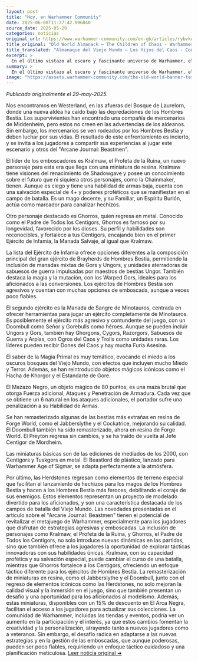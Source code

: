 ```yaml
---
layout: post
title: "Hoy, en Warhammer Community"
date: 2025-06-08T11:27:42.996840
source_date: 2025-05-29
categories: noticias
original_url: https://www.warhammer-community.com/en-gb/articles/rybvkwfs/old-world-almanack-the-children-of-chaos/
title_original: "Old World Almanack – The Children of Chaos - Warhammer Community"
title_translated: "Almanaque del Viejo Mundo – Los Hijos del Caos - Comunidad Warhammer"
excerpt: >
  En el último vistazo al oscuro y fascinante universo de Warhammer, el Almanaque del Viejo Mundo nos sumerge en la lucha contra los temibles Hijos del Caos. En esta entrega, descubrimos a Kralmaw, el Profeta de la Ruina, y su papel en el renacimiento del temido Shadowgave. Con nuevas miniaturas y emocionantes escenarios de batalla, los jugadores están invitados a explorar las estrategias de los Hombres Bestia y los Centigors. Este avance promete intensas batallas y una rica narrativa que mantendrá a los aficionados al borde de sus asientos, ansiosos por desentrañar los secretos del caos.
summary: >
  En el último vistazo al oscuro y fascinante universo de Warhammer, el Almanaque del Viejo Mundo nos sumerge en la lucha contra los temibles Hijos del Caos. En esta entrega, descubrimos a Kralmaw, el Profeta de la Ruina, y su papel en el renacimiento del temido Shadowgave. Con nuevas miniaturas y emocionantes escenarios de batalla, los jugadores están invitados a explorar las estrategias de los Hombres Bestia y los Centigors. Este avance promete intensas batallas y una rica narrativa que mantendrá a los aficionados al borde de sus asientos, ansiosos por desentrañar los secretos del caos.
image: "https://assets.warhammer-community.com/the-old-world-banner-test.jpg"
---
```


*Publicado originalmente el 29-may-2025.*

Nos encontramos en Westerland, en las afueras del Bosque de Laurelorn, donde una nueva aldea ha caído bajo las depredaciones de los Hombres Bestia. Los supervivientes han encontrado una compañía de mercenarios de Middenheim, pero estos no creen en las advertencias de los aldeanos. Sin embargo, los mercenarios se ven rodeados por los Hombres Bestia y deben luchar por sus vidas. El resultado de este enfrentamiento es incierto, y se invita a los jugadores a compartir sus experiencias al jugar este escenario y otros del "Arcane Journal: Beastmen".

El líder de los emboscadores es Kralmaw, el Profeta de la Ruina, un nuevo personaje para esta era que llega con una miniatura de resina. Kralmaw tiene visiones del renacimiento de Shadowgave y posee un conocimiento sobre el futuro que ni siquiera otros personajes, como la Chainmaker, tienen. Aunque es ciego y tiene una habilidad de armas baja, cuenta con una salvación especial de 4+ y poderes proféticos que se manifiestan en el campo de batalla. Es un mago decente, y su Familiar, un Espíritu Burlón, actúa como marcador para canalizar hechizos. 

Otro personaje destacado es Ghorros, quien regresa en metal. Conocido como el Padre de Todos los Centigors, Ghorros es famoso por su longevidad, favorecido por los dioses. Su perfil y habilidades son reconocibles, y fortalece a tus Centigors, encajando bien en el primer Ejército de Infamia, la Manada Salvaje, al igual que Kralmaw.

La lista del Ejército de Infamia ofrece opciones diferentes a la composición principal del gran ejército de Brayherds de Hombres Bestia, permitiendo la inclusión de manadas mixtas de Gors y Ungors, y unidades aterradoras de sabuesos de guerra impulsadas por maestros de bestias Ungor. También destaca la magia y la mutación, con los Warped Gors, ideales para los aficionados a las conversiones. Los ejércitos de Hombres Bestia son agresivos y cuentan con muchas opciones de emboscada, aunque a veces poco fiables.

El segundo ejército es la Manada de Sangre de Minotauros, centrada en ofrecer herramientas para jugar un ejército completamente de Minotauros. Es posiblemente el ejército más agresivo y contundente del juego, con un Doombull como Señor y Gorebulls como héroes. Aunque se pueden incluir Ungors y Gors, también hay Ghorgons, Cygors, Razorgors, Sabuesos de Guerra y Arpías, con Ogros del Caos y Trolls como unidades raras. Los líderes pueden recibir Dones del Caos y hay mucha Furia Asesina.

El saber de la Magia Primal es muy temático, evocando el miedo a los oscuros bosques del Viejo Mundo, con efectos que incluyen mucho Miedo y Terror. Además, se han reintroducido objetos mágicos icónicos como el Hacha de Khorgor y el Estandarte de Gore.

El Mazazo Negro, un objeto mágico de 80 puntos, es una maza brutal que otorga Fuerza adicional, Ataques y Penetración de Armadura. Cada vez que se obtiene un 6 natural en los ataques adicionales, el portador sufre una penalización a su Habilidad de Armas.

Se han remasterizado algunas de las bestias más extrañas en resina de Forge World, como el Jabberslythe y el Cockatrice, mejorando su calidad. El Doombull también ha sido remasterizado, ahora en resina de Forge World. El Preyton regresa sin cambios, y se ha traído de vuelta al Jefe Centigor de Mordheim.

Las miniaturas básicas son de las ediciones de mediados de los 2000, con Centigors y Tuskgors en metal. El Beastlord de plástico, lanzado para Warhammer Age of Sigmar, se adapta perfectamente a la atmósfera.

Por último, las Herdstones regresan como elementos de terreno especial que facilitan el lanzamiento de hechizos para los magos de los Hombres Bestia y hacen a los Hombres Bestia más feroces, debilitando el coraje de sus enemigos. Estos elementos representan un proyecto de modelado divertido para los aficionados, y son una característica destacada de los campos de batalla del Viejo Mundo.
Las novedades presentadas en el artículo sobre el "Arcane Journal: Beastmen" tienen el potencial de revitalizar el metajuego de Warhammer, especialmente para los jugadores que disfrutan de estrategias agresivas y emboscadas. La inclusión de personajes como Kralmaw, el Profeta de la Ruina, y Ghorros, el Padre de Todos los Centigors, no solo introduce nuevas dinámicas en las partidas, sino que también ofrece a los jugadores la oportunidad de explorar tácticas innovadoras con sus habilidades únicas. Kralmaw, con su capacidad profética y su salvación especial, puede cambiar el curso de una batalla, mientras que Ghorros fortalece a los Centigors, ofreciendo un enfoque táctico diferente para los ejércitos de Hombres Bestia. La remasterización de miniaturas en resina, como el Jabberslythe y el Doombull, junto con el regreso de elementos icónicos como las Herdstones, no solo mejoran la calidad visual y la inmersión en el juego, sino que también presentan un desafío y una oportunidad para los aficionados al modelismo. Además, estas miniaturas, disponibles con un 15% de descuento en El Arca Negra, facilitan el acceso a los jugadores para actualizar sus colecciones. La comunidad de Warhammer, incluidas las tiendas y eventos, podría ver un aumento en la participación y el interés, ya que estos cambios fomentan la creatividad y la personalización, atrayendo tanto a nuevos jugadores como a veteranos. Sin embargo, el desafío radica en adaptarse a las nuevas estrategias y en la gestión de las emboscadas, que aunque poderosas, pueden ser poco fiables, requiriendo un enfoque táctico cuidadoso y una planificación meticulosa.
[Leer noticia original ➜](https://www.warhammer-community.com/en-gb/articles/rybvkwfs/old-world-almanack-the-children-of-chaos/)
